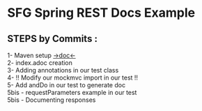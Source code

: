 # SFG Spring REST Docs Example

## STEPS by Commits :
1- Maven setup [ ->doc<-](https://docs.spring.io/spring-restdocs/docs/current/reference/htmlsingle/)  
2- index.adoc creation  
3- Adding annotations in our test class  
4- !! Modify our mockmvc import in our test !!  
5- Add andDo in our test to generate doc  
5bis - requestParameters example in our test  
5bis - Documenting responses  